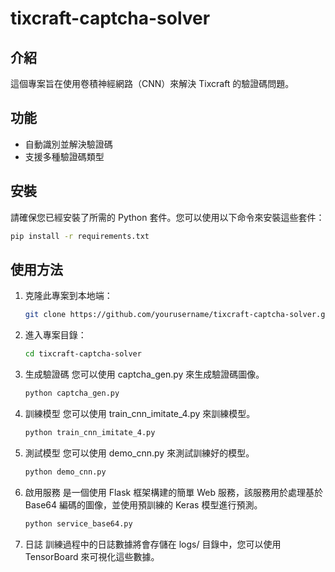 # tixcraft-captcha-solver

## 介紹
這個專案旨在使用卷積神經網路（CNN）來解決 Tixcraft 的驗證碼問題。

## 功能
- 自動識別並解決驗證碼
- 支援多種驗證碼類型

## 安裝
請確保您已經安裝了所需的 Python 套件。您可以使用以下命令來安裝這些套件：

```bash
pip install -r requirements.txt
```

## 使用方法
1. 克隆此專案到本地端：
    ```bash
    git clone https://github.com/yourusername/tixcraft-captcha-solver.git
    ```
2. 進入專案目錄：
    ```bash
    cd tixcraft-captcha-solver
    ```
3. 生成驗證碼
    您可以使用 captcha_gen.py 來生成驗證碼圖像。
    ```bash
    python captcha_gen.py
    ```
4. 訓練模型
    您可以使用 train_cnn_imitate_4.py 來訓練模型。
    ```bash
    python train_cnn_imitate_4.py
    ```
5. 測試模型
    您可以使用 demo_cnn.py 來測試訓練好的模型。
    ```bash
    python demo_cnn.py
    ```
6. 啟用服務
    是一個使用 Flask 框架構建的簡單 Web 服務，該服務用於處理基於 Base64 編碼的圖像，並使用預訓練的 Keras 模型進行預測。
    ```bash
    python service_base64.py
    ```

7. 日誌
    訓練過程中的日誌數據將會存儲在 logs/ 目錄中，您可以使用 TensorBoard 來可視化這些數據。
